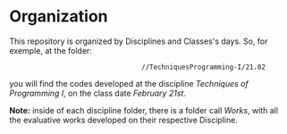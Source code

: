 Organization
============

This repository is organized by Disciplines and Classes's days.
So, for exemple, at the folder:

                                     //TechniquesProgramming-I/21.02

you will find the codes developed at the discipline _Techniques of
Programming I_, on the class date _February 21st_.

**Note:** inside of each discipline folder, there is a folder call _Works_,
with all the evaluative works developed on their respective Discipline.
